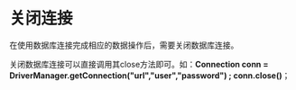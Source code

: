 # 关闭连接<a name="ZH-CN_TOPIC_0244720266"></a>

在使用数据库连接完成相应的数据操作后，需要关闭数据库连接。

关闭数据库连接可以直接调用其close方法即可。如：**Connection conn = DriverManager.getConnection\("url","user","password"\) ; conn.close\(\)**；

